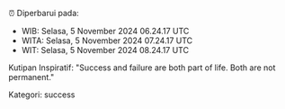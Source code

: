 ⏰ Diperbarui pada:
- WIB: Selasa, 5 November 2024 06.24.17 UTC
- WITA: Selasa, 5 November 2024 07.24.17 UTC
- WIT: Selasa, 5 November 2024 08.24.17 UTC

Kutipan Inspiratif:
"Success and failure are both part of life. Both are not permanent."


Kategori: success

